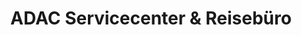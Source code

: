 ---
title: "ADAC Servicecenter & Reisebüro"
url: /schwerin/adac-servicecenter-und-reisebuero/
shop: Reisebüro
---